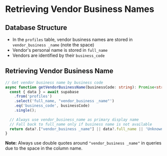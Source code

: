 # Retrieving Vendor Business Names

## Database Structure
- In the `profiles` table, vendor business names are stored in `vendor_business _name` (note the space)
- Vendor's personal name is stored in `full_name`
- Vendors are identified by their `business_code`

## Retrieving Vendor Business Name
```typescript
// Get vendor business name by business code
async function getVendorBusinessName(businessCode: string): Promise<string> {
  const { data } = await supabase
    .from('profiles')
    .select('full_name, "vendor_business _name"')
    .eq('business_code', businessCode)
    .single();
    
  // Always use vendor_business_name as primary display name
  // Fall back to full_name only if business name is not available
  return data?.["vendor_business _name"] || data?.full_name || 'Unknown Vendor';
}
```

**Note:** Always use double quotes around `"vendor_business _name"` in queries due to the space in the column name.
